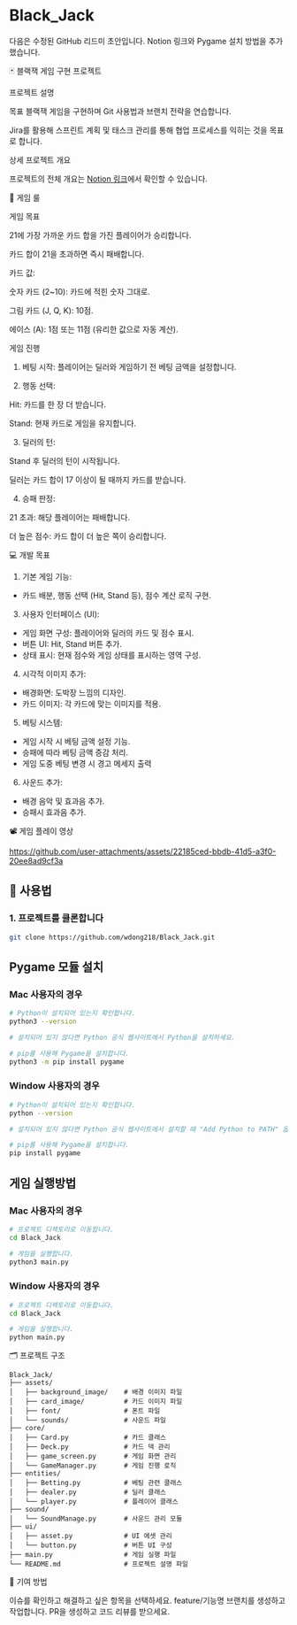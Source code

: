# Black_Jack


다음은 수정된 GitHub 리드미 초안입니다. Notion 링크와 Pygame 설치 방법을 추가했습니다.

🃏 블랙잭 게임 구현 프로젝트

프로젝트 설명

목표
블랙잭 게임을 구현하며 Git 사용법과 브랜치 전략을 연습합니다.

Jira를 활용해 스프린트 계획 및 태스크 관리를 통해 협업 프로세스를 익히는 것을 목표로 합니다.

상세 프로젝트 개요

프로젝트의 전체 개요는 [Notion 링크](https://www.notion.so/16226275352480c6accfdea53f38e27d?pvs=4)에서 확인할 수 있습니다.

🎯 게임 룰

게임 목표

21에 가장 가까운 카드 합을 가진 플레이어가 승리합니다.

카드 합이 21을 초과하면 즉시 패배합니다.

카드 값:

숫자 카드 (2~10): 카드에 적힌 숫자 그대로.

그림 카드 (J, Q, K): 10점.

에이스 (A): 1점 또는 11점 (유리한 값으로 자동 계산).

게임 진행

1. 베팅 시작: 플레이어는 딜러와 게임하기 전 베팅 금액을 설정합니다.

2. 행동 선택:

Hit: 카드를 한 장 더 받습니다.

Stand: 현재 카드로 게임을 유지합니다.

3. 딜러의 턴:

Stand 후 딜러의 턴이 시작됩니다. 

딜러는 카드 합이 17 이상이 될 때까지 카드를 받습니다.

4. 승패 판정:

21 초과: 해당 플레이어는 패배합니다.

더 높은 점수: 카드 합이 더 높은 쪽이 승리합니다.

💻 개발 목표

1. 기본 게임 기능:
   
- 카드 배분, 행동 선택 (Hit, Stand 등), 점수 계산 로직 구현.

3. 사용자 인터페이스 (UI):
- 게임 화면 구성: 플레이어와 딜러의 카드 및 점수 표시.
- 버튼 UI: Hit, Stand 버튼 추가.
- 상태 표시: 현재 점수와 게임 상태를 표시하는 영역 구성.

4. 시각적 이미지 추가:

- 배경화면: 도박장 느낌의 디자인.
- 카드 이미지: 각 카드에 맞는 이미지를 적용.

5. 베팅 시스템:
- 게임 시작 시 베팅 금액 설정 기능.
- 승패에 따라 베팅 금액 증감 처리.
- 게임 도중 베팅 변경 시 경고 메세지 출력

6. 사운드 추가:
- 배경 음악 및 효과음 추가.
- 승패시 효과음 추가.

📽️ 게임 플레이 영상



https://github.com/user-attachments/assets/22185ced-bbdb-41d5-a3f0-20ee8ad9cf3a



## 🔧 **사용법**

### 1. **프로젝트를 클론합니다**
```bash
git clone https://github.com/wdong218/Black_Jack.git
```

## Pygame 모듈 설치

### Mac 사용자의 경우

```bash
# Python이 설치되어 있는지 확인합니다.
python3 --version

# 설치되어 있지 않다면 Python 공식 웹사이트에서 Python을 설치하세요.

# pip를 사용해 Pygame을 설치합니다.
python3 -m pip install pygame
```
### Window 사용자의 경우
```bash
# Python이 설치되어 있는지 확인합니다.
python --version

# 설치되어 있지 않다면 Python 공식 웹사이트에서 설치할 때 "Add Python to PATH" 옵션을 체크하세요.

# pip를 사용해 Pygame을 설치합니다.
pip install pygame
```
## 게임 실행방법
### Mac 사용자의 경우
```bash
# 프로젝트 디렉토리로 이동합니다.
cd Black_Jack

# 게임을 실행합니다.
python3 main.py
```
### Window 사용자의 경우
```bash
# 프로젝트 디렉토리로 이동합니다.
cd Black_Jack

# 게임을 실행합니다.
python main.py
```

🗂️ 프로젝트 구조

```plaintext
Black_Jack/
├── assets/
│   ├── background_image/    # 배경 이미지 파일
│   ├── card_image/          # 카드 이미지 파일
│   ├── font/                # 폰트 파일
│   └── sounds/              # 사운드 파일
├── core/
│   ├── Card.py              # 카드 클래스
│   ├── Deck.py              # 카드 덱 관리
│   ├── game_screen.py       # 게임 화면 관리
│   └── GameManager.py       # 게임 진행 로직
├── entities/
│   ├── Betting.py           # 베팅 관련 클래스
│   ├── dealer.py            # 딜러 클래스
│   └── player.py            # 플레이어 클래스
├── sound/
│   └── SoundManage.py       # 사운드 관리 모듈
├── ui/
│   ├── asset.py             # UI 에셋 관리
│   └── button.py            # 버튼 UI 구성
├── main.py                  # 게임 실행 파일
└── README.md                # 프로젝트 설명 파일
```

🙌 기여 방법

이슈를 확인하고 해결하고 싶은 항목을 선택하세요.
feature/기능명 브랜치를 생성하고 작업합니다.
PR을 생성하고 코드 리뷰를 받으세요.
